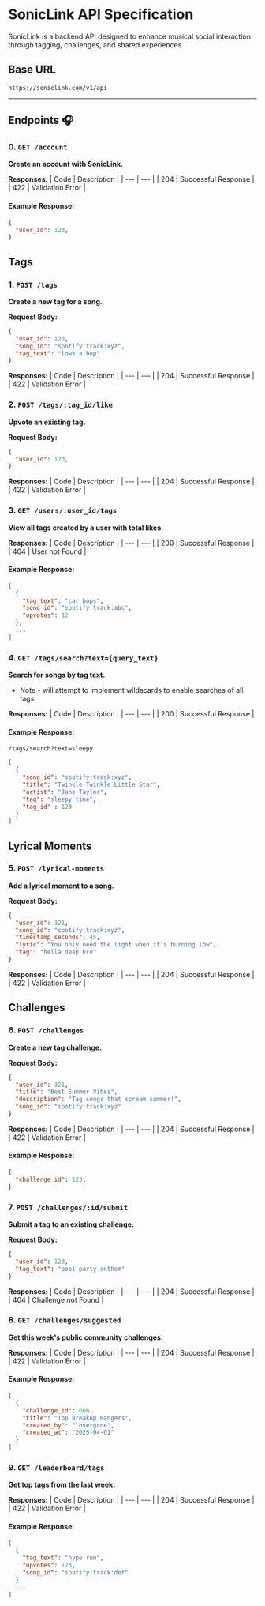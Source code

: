 # SonicLink API Specification

SonicLink is a backend API designed to enhance musical social interaction through tagging, challenges, and shared experiences.

## Base URL

`https://soniclink.com/v1/api`

---

## Endpoints 🎧

### 0. `GET /account`
**Create an account with SonicLink.**

**Responses:**
| Code | Description |
| --- | --- |
| 204 | Successful Response |
| 422 | Validation Error |

#### Example Response:

```json
{
  "user_id": 123,
}
```

## Tags

### 1. `POST /tags`
**Create a new tag for a song.**

**Request Body:**
```json
{
  "user_id": 123,
  "song_id": "spotify:track:xyz",
  "tag_text": "lowk a bop"
}
```

**Responses:**
| Code | Description |
| --- | --- |
| 204 | Successful Response |
| 422 | Validation Error |

### 2. `POST /tags/:tag_id/like`
**Upvote an existing tag.**

**Request Body:**
```json
{
  "user_id": 123,
}
```

**Responses:**
| Code | Description |
| --- | --- |
| 204 | Successful Response |
| 422 | Validation Error |

### 3. `GET /users/:user_id/tags`
**View all tags created by a user with total likes.**

**Responses:**
| Code | Description |
| --- | --- |
| 200 | Successful Response |     
| 404 | User not Found |

#### Example Response:

```json
[
  {
    "tag_text": "car bops",
    "song_id": "spotify:track:abc",
    "upvotes": 12
  },
  ...
]
```

### 4. `GET /tags/search?text={query_text}`
**Search for songs by tag text.**

* Note - will attempt to implement wildacards to enable searches of all tags

**Responses:**
| Code | Description |
| --- | --- |
| 200 | Successful Response |     

#### Example Response:

`/tags/search?text=sleepy`

```json
[
  {
    "song_id": "spotify:track:xyz",
    "title": "Twinkle Twinkle Little Star",
    "artist": "Jane Taylor",
    "tag": "sleepy time",
    "tag_id" : 123
  }
]
```
## Lyrical Moments

### 5. `POST /lyrical-moments`
**Add a lyrical moment to a song.**

**Request Body:**
```json
{
  "user_id": 321,
  "song_id": "spotify:track:xyz",
  "timestamp_seconds": 45,
  "lyric": "You only need the light when it's burning low",
  "tag": "hella deep bro"
}
```

**Responses:**
| Code | Description |
| --- | --- |
| 204 | Successful Response |
| 422 | Validation Error |

## Challenges

### 6. `POST /challenges`
**Create a new tag challenge.**

**Request Body:**
```json
{
  "user_id": 321,
  "title": "Best Summer Vibes",
  "description": "Tag songs that scream summer!",
  "song_id": "spotify:track:xyz"
}
```

**Responses:**
| Code | Description |
| --- | --- |
| 204 | Successful Response |
| 422 | Validation Error |

#### Example Response:

```json
{
  "challenge_id": 123,
}
```

### 7. `POST /challenges/:id/submit`
**Submit a tag to an existing challenge.**

**Request Body:**
```json
{
  "user_id": 123,
  "tag_text": "pool party anthem"
}
```

**Responses:**
| Code | Description |
| --- | --- |
| 204 | Successful Response |
| 404 | Challenge not Found |

### 8. `GET /challenges/suggested`
**Get this week's public community challenges.**

**Responses:**
| Code | Description |
| --- | --- |
| 204 | Successful Response |
| 422 | Validation Error |

#### Example Response:

```json
[
  {
    "challenge_id": 666,
    "title": "Top Breakup Bangers",
    "created_by": "lovergone",
    "created_at": "2025-04-01"
  }
]
```

### 9. `GET /leaderboard/tags`
**Get top tags from the last week.**

**Responses:**
| Code | Description |
| --- | --- |
| 204 | Successful Response |
| 422 | Validation Error |

#### Example Response:

```json
[
  {
    "tag_text": "hype run",
    "upvotes": 123,
    "song_id": "spotify:track:def"
  }
  ...
]
```





